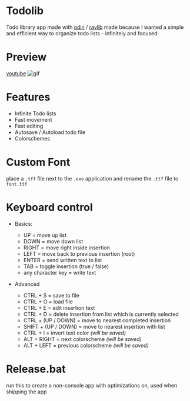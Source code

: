 # Todolib
Todo library app made with [odin](https://github.com/odin-lang/Odin) / [raylib](https://github.com/raysan5/raylib) made because I wanted a simple and efficient way to organize todo lists - infinitely and focused

# Preview
[youtube](https://www.youtube.com/watch?v=FZac4pGxHeY)
![gif](https://github.com/Skytrias/todolib/blob/master/preview.gif)

# Features
* Infinite Todo lists
* Fast movement
* Fast editing
* Autosave / Autoload todo file
* Colorschemes

# Custom Font
place a `.tff` file next to the `.exe` application and rename the `.ttf` file to `font.ttf`

# Keyboard control
* Basics:
    * UP = move up list
    * DOWN = move down list
    * RIGHT = move right inside insertion
    * LEFT = move back to previous insertion (root)
    * ENTER = send written text to list
    * TAB = toggle insertion (true / false)
    * any character key = write text

* Advanced
    * CTRL + S = save to file
    * CTRL + O = load file
    * CTRL + E = edit insertion text
    * CTRL + D = delete insertion from list which is currently selected
    * CTRL + (UP / DOWN) = move to nearest completed insertion
    * SHIFT + (UP / DOWN) = move to nearest insertion with list
    * CTRL + I = invert text color *(will be saved)*
    * ALT + RIGHT = next colorscheme *(will be saved)*
    * ALT + LEFT = previous colorscheme *(will be saved)*

# Release.bat
run this to create a non-console app with optimizations on, used when shipping the app